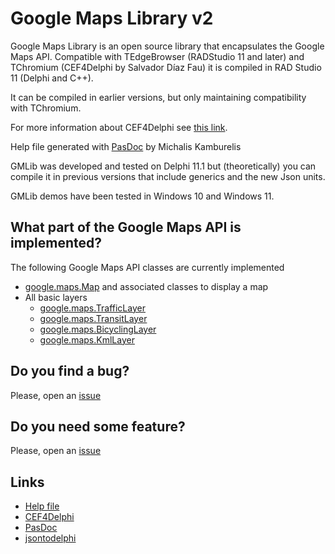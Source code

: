 # Google Maps Library v2

Google Maps Library is an open source library that encapsulates the Google Maps API. Compatible with TEdgeBrowser (RADStudio 11 and later) and TChromium (CEF4Delphi by Salvador Díaz Fau) it is compiled in RAD Studio 11 (Delphi and C++).

It can be compiled in earlier versions, but only maintaining compatibility with TChromium.

For more information about CEF4Delphi see [this link](https://github.com/salvadordf/CEF4Delphi).

Help file generated with [PasDoc](https://github.com/pasdoc/pasdoc/) by Michalis Kamburelis

GMLib was developed and tested on Delphi 11.1 but (theoretically) you can compile it in previous versions that include generics and the new Json units.

GMLib demos have been tested in Windows 10 and Windows 11.

## What part of the Google Maps API is implemented?

The following Google Maps API classes are currently implemented

- [google.maps.Map](https://developers.google.com/maps/documentation/javascript/reference/map) and associated classes to display a map
- All basic layers
    - [google.maps.TrafficLayer](https://developers.google.com/maps/documentation/javascript/reference/map#TrafficLayer)
    - [google.maps.TransitLayer](https://developers.google.com/maps/documentation/javascript/reference/map#TransitLayer)
    - [google.maps.BicyclingLayer](https://developers.google.com/maps/documentation/javascript/reference/map#BicyclingLayer)
    - [google.maps.KmlLayer](https://developers.google.com/maps/documentation/javascript/reference/kml)

## Do you find a bug?

Please, open an [issue](https://github.com/cadetill/gmlib_v2/issues)

## Do you need some feature?

Please, open an [issue](https://github.com/cadetill/gmlib_v2/issues)

## Links

* [Help file](http://htmlpreview.github.io/?https://github.com/cadetill/gmlib_v2/master/Help/HTML/index.html)
* [CEF4Delphi](https://github.com/salvadordf/CEF4Delphi)
* [PasDoc](https://github.com/pasdoc/pasdoc/)
* [jsontodelphi](https://jsontodelphi.com/)